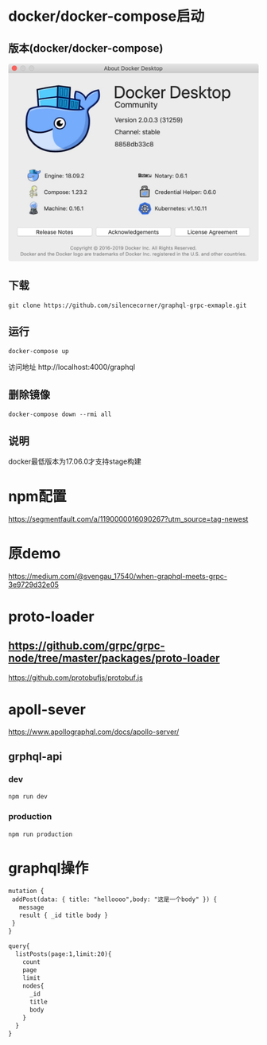 # docker/docker-compose启动
## 版本(docker/docker-compose)
![版本](./asset/dokcerversion.jpg)
## 下载
```
git clone https://github.com/silencecorner/graphql-grpc-exmaple.git
```
## 运行
```
docker-compose up
```
访问地址 http://localhost:4000/graphql
## 删除镜像
```
docker-compose down --rmi all
```
## 说明
docker最低版本为17.06.0才支持stage构建
# npm配置
https://segmentfault.com/a/1190000016090267?utm_source=tag-newest

# 原demo
https://medium.com/@svengau_17540/when-graphql-meets-grpc-3e9729d32e05

# proto-loader
https://github.com/grpc/grpc-node/tree/master/packages/proto-loader
---
https://github.com/protobufjs/protobuf.js

# apoll-sever
https://www.apollographql.com/docs/apollo-server/

## grphql-api

### dev
```
npm run dev
```
### production
```
npm run production
```
# graphql操作
```
mutation {
 addPost(data: { title: "helloooo",body: "这是一个body" }) {
   message
   result { _id title body }
 }
}
```

```
query{
  listPosts(page:1,limit:20){
    count
    page
    limit
    nodes{
      _id
      title
      body
    }
  }
}
```

